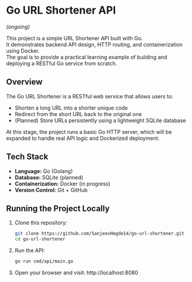 # Go URL Shortener API
*(ongoing)*

This project is a simple URL Shortener API built with Go.  
It demonstrates backend API design, HTTP routing, and containerization using Docker.  
The goal is to provide a practical learning example of building and deploying a RESTful Go service from scratch.


## Overview

The Go URL Shortener is a RESTful web service that allows users to:
- Shorten a long URL into a shorter unique code
- Redirect from the short URL back to the original one
- (Planned) Store URLs persistently using a lightweight SQLite database

At this stage, the project runs a basic Go HTTP server, which will be expanded to handle real API logic and Dockerized deployment.


## Tech Stack

- **Language:** Go (Golang)
- **Database:** SQLite (planned)
- **Containerization:** Docker (in progress)
- **Version Control:** Git + GitHub


## Running the Project Locally

1. Clone this repository:
   ```bash
   git clone https://github.com/SanjeevHegde14/go-url-shortener.git
   cd go-url-shortener
   ````

2. Run the API:
    ```bash
    go run cmd/api/main.go
    ```
3. Open your browser and visit:
    http://localhost:8080
    
